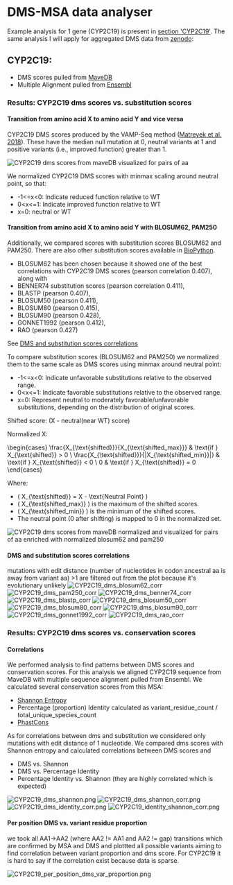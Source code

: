 # DMS-MSA data analyser
Example analysis for 1 gene (CYP2C19) is present in [section 'CYP2C19'](#cyp2c19). The same analysis I will apply for aggregated DMS data from [zenodo](https://zenodo.org/records/11201737):

## CYP2C19:

- DMS scores pulled from [MaveDB](https://www.mavedb.org/score-sets/urn:mavedb:00001199-a-1)
- Multiple Alignment pulled from [Ensembl](https://www.ensembl.org/Homo_sapiens/Gene/Compara_Ortholog?db=core;g=ENSG00000165841;r=10:94762681-94855547)

### Results: CYP2C19 dms scores vs. substitution scores
#### Transition from amino acid X to amino acid Y and vice versa
CYP2C19 DMS scores produced by the VAMP-Seq method ([Matreyek et al. 2018](https://www.nature.com/articles/s41588-018-0122-z)). These have the median null mutation at 0, neutral variants at 1 and positive variants (i.e., improved function) greater than 1.

![CYP2C19 dms scores from maveDB visualized for pairs of aa](images/CYP2C19_dms_aa1_to_aa2.png)

We normalized CYP2C19 DMS scores with minmax scaling around neutral point, so that:
- -1<=x<0: Indicate reduced function relative to WT
- 0<x<=1: Indicate improved function relative to WT
- x=0: neutral or WT

#### Transition from amino acid X to amino acid Y with BLOSUM62, PAM250
Additionally, we compared scores with substitution scores BLOSUM62 and PAM250. There are also other substitution scores available in [BioPython](https://github.com/biopython/biopython/tree/master/Bio/Align/substitution_matrices/data). 
- BLOSUM62 has been chosen because it showed one of the best correlations with CYP2C19 DMS scores (pearson correlation 0.407), along with 
- BENNER74 substitution scores (pearson correlation 0.411), 
- BLASTP (pearson 0.407), 
- BLOSUM50 (pearson 0.411),
- BLOSUM80 (pearson 0.415),
- BLOSUM90 (pearson 0.428),
- GONNET1992 (pearson 0.412),
- RAO (pearson 0.427)

See [DMS and substitution scores correlations](####dms-and-substitution-scores-correlations)

To compare substitution scores (BLOSUM62 and PAM250) we normalized them to the same scale as DMS scores using minmax around neutral point:
- -1<=x<0: Indicate unfavorable substitutions relative to the observed range.
- 0<x<=1: Indicate favorable substitutions relative to the observed range.
- x=0: Represent neutral to moderately favorable/unfavorable substitutions, depending on the distribution of original scores.
  
Shifted score: (X - neutral(near WT) score)

Normalized X:

\begin{cases} 
\frac{X_{\text{shifted}}}{X_{\text{shifted\_max}}} & \text{if } X_{\text{shifted}} > 0 \\
\frac{X_{\text{shifted}}}{|X_{\text{shifted\_min}}|} & \text{if } X_{\text{shifted}} < 0 \\
0 & \text{if } X_{\text{shifted}} = 0
\end{cases}

Where:
- \( X_{\text{shifted}} = X - \text{Neutral Point} \)
- \( X_{\text{shifted\_max}} \) is the maximum of the shifted scores.
- \( X_{\text{shifted\_min}} \) is the minimum of the shifted scores.
- The neutral point (0 after shifting) is mapped to 0 in the normalized set.

![CYP2C19 dms scores from maveDB normalized and visualized for pairs of aa enriched with normalized blosum62 and pam250](images/CYP2C19_dms_blosum_pam_scaled.png)


#### DMS and substitution scores correlations
 mutations with edit distance (number of nucleotides in codon ancestral aa is away from variant aa) >1 are filtered out from the plot because it's evolutionary unlikely
 ![CYP2C19_dms_blosum62_corr](images/CYP2C19_dms_blosum62_corr.png)
 ![CYP2C19_dms_pam250_corr](images/CYP2C19_dms_pam250_corr.png)
 ![CYP2C19_dms_benner74_corr](images/CYP2C19_dms_benner74_corr.png)
 ![CYP2C19_dms_blastp_corr](images/CYP2C19_dms_blastp_corr.png)
 ![CYP2C19_dms_blosum50_corr](images/CYP2C19_dms_blosum50_corr.png)
 ![CYP2C19_dms_blosum80_corr](images/CYP2C19_dms_blosum80_corr.png)
 ![CYP2C19_dms_blosum90_corr](images/CYP2C19_dms_blosum90_corr.png)
 ![CYP2C19_dms_gonnet1992_corr](images/CYP2C19_dms_gonnet1992_corr.png)
 ![CYP2C19_dms_rao_corr](images/CYP2C19_dms_rao_corr.png)


### Results: CYP2C19 dms scores vs. conservation scores
#### Correlations
We performed analysis to find patterns between DMS scores and conservation scores. For this analysis we aligned CYP2C19 sequence from MaveDB with multiple sequence alignment pulled from Ensembl.
We calculated several conservation scores from this MSA:
- [Shannon Entropy](https://en.wikipedia.org/wiki/Entropy_(information_theory))
- Percentage (proportion) Identity calculated as variant_residue_count / total_unique_species_count
- [PhastCons]( https://github.com/CshlSiepelLab/phast)

As for correlations between dms and substitution we considered only mutations with edit distance of 1 nucleotide.
We compared dms scores with Shannon entropy and calculated correlations between DMS scores and
- DMS vs. Shannon
- DMS vs. Percentage Identity
- Percentage Identity vs. Shannon (they are highly correlated which is expected)

![CYP2C19_dms_shannon.png](images/CYP2C19_dms_shannon.png)
![CYP2C19_dms_shannon_corr.png](images/CYP2C19_dms_shannon_corr.png)
![CYP2C19_dms_identity_corr.png](images/CYP2C19_dms_identity_corr.png)
![CYP2C19_identity_shannon_corr.png](images/CYP2C19_identity_shannon_corr.png)

#### Per position DMS vs. variant residue proportion

we took all AA1->AA2 (where AA2 != AA1 and AA2 != gap) transitions which are confirmed by MSA and DMS and plottted all possible variants aiming to find correlation between variant proportion and dms score. For CYP2C19 it is hard to say if the correlation exist because data is sparse. 

![CYP2C19_per_position_dms_var_proportion.png](images/CYP2C19_per_position_dms_var_proportion.png)